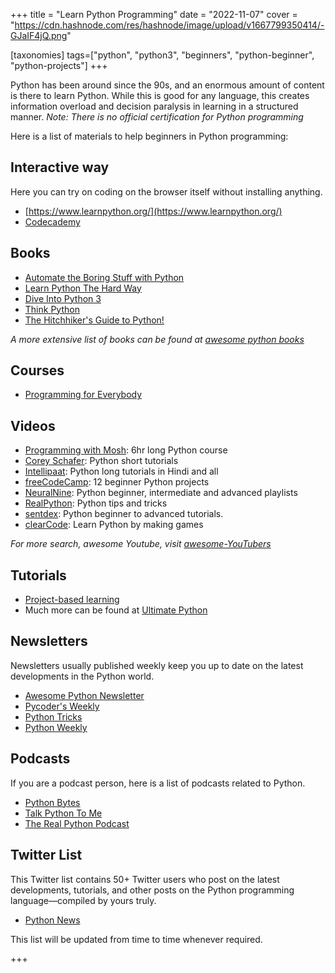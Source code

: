 +++
title = "Learn Python Programming"
date = "2022-11-07"
cover = "https://cdn.hashnode.com/res/hashnode/image/upload/v1667799350414/-GJaIF4jQ.png"

[taxonomies]
tags=["python", "python3", "beginners", "python-beginner", "python-projects"]
+++

Python has been around since the 90s, and an enormous amount of content is there to learn Python. While this is good for any language, this creates information overload and decision paralysis in learning in a structured manner. _Note: There is no official certification for Python programming_

Here is a list of materials to help beginners in Python programming:

## Interactive way

Here you can try on coding on the browser itself without installing anything.

- [https://www.learnpython.org/](https://www.learnpython.org/)
- [Codecademy](https://www.codecademy.com/learn/learn-python-3)

## Books

- [Automate the Boring Stuff with Python](https://automatetheboringstuff.com/2e/chapter0/)
- [Learn Python The Hard Way](https://learnpythonthehardway.org/book/)
- [Dive Into Python 3](https://diveinto.org/python3/table-of-contents.html)
- [Think Python](https://greenteapress.com/thinkpython2/html/thinkpython2002.html)
- [The Hitchhiker's Guide to Python!](https://docs.python-guide.org/#the-hitchhiker-s-guide-to-python)

_A more extensive list of books can be found at_ [_awesome python books_](https://github.com/junnplus/awesome-python-books)

## Courses

- [Programming for Everybody](https://www.coursera.org/learn/python)

## Videos

- [Programming with Mosh](https://www.youtube.com/watch?v=_uQrJ0TkZlc): 6hr long Python course
- [Corey Schafer](https://www.youtube.com/c/Coreyms/playlists): Python short tutorials
- [Intellipaat](https://www.youtube.com/c/Intellipaat/search?query=python): Python long tutorials in Hindi and all
- [freeCodeCamp](https://www.youtube.com/watch?v=8ext9G7xspg): 12 beginner Python projects
- [NeuralNine](https://www.youtube.com/c/NeuralNine/playlists): Python beginner, intermediate and advanced playlists
- [RealPython](https://www.youtube.com/c/realpython): Python tips and tricks
- [sentdex](https://www.youtube.com/c/sentdex/featured): Python beginner to advanced tutorials.
- [clearCode](https://www.youtube.com/watch?v=mDKM-JtUhhc): Learn Python by making games

_For more search, awesome Youtube, visit_ [_awesome-YouTubers_](https://github.com/JoseDeFreitas/awesome-youtubers)

## Tutorials

- [Project-based learning](https://github.com/practical-tutorials/project-based-learning#python)
- Much more can be found at [Ultimate Python](https://github.com/huangsam/ultimate-python)

## Newsletters

Newsletters usually published weekly keep you up to date on the latest developments in the Python world.

- [Awesome Python Newsletter](http://python.libhunt.com/newsletter)
- [Pycoder's Weekly](http://pycoders.com/)
- [Python Tricks](https://realpython.com/python-tricks/)
- [Python Weekly](http://www.pythonweekly.com/)

## Podcasts

If you are a podcast person, here is a list of podcasts related to Python.

- [Python Bytes](https://pythonbytes.fm)
- [Talk Python To Me](https://talkpython.fm/)
- [The Real Python Podcast](https://realpython.com/podcasts/rpp/)

## Twitter List

This Twitter list contains 50+ Twitter users who post on the latest developments, tutorials, and other posts on the Python programming language—compiled by yours truly.

- [Python News](https://twitter.com/i/lists/1270832890134159360)

This list will be updated from time to time whenever required.

+++
